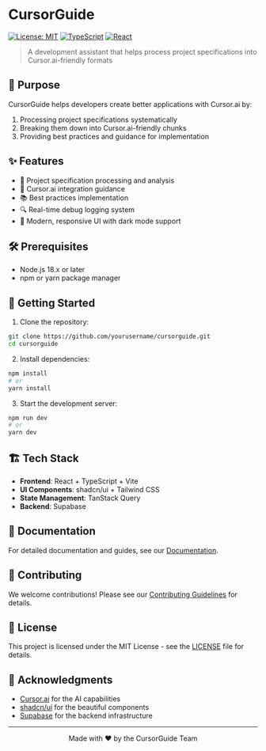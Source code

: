 # CursorGuide

[![License: MIT](https://img.shields.io/badge/License-MIT-yellow.svg)](https://opensource.org/licenses/MIT)
[![TypeScript](https://img.shields.io/badge/TypeScript-5.0-blue.svg)](https://www.typescriptlang.org/)
[![React](https://img.shields.io/badge/React-18.0-blue.svg)](https://reactjs.org/)

> A development assistant that helps process project specifications into Cursor.ai-friendly formats

## 🎯 Purpose

CursorGuide helps developers create better applications with Cursor.ai by:
1. Processing project specifications systematically
2. Breaking them down into Cursor.ai-friendly chunks
3. Providing best practices and guidance for implementation

## ✨ Features

- 📝 Project specification processing and analysis
- 🤖 Cursor.ai integration guidance
- 📚 Best practices implementation
- 🔍 Real-time debug logging system
- 🎨 Modern, responsive UI with dark mode support

## 🛠️ Prerequisites

- Node.js 18.x or later
- npm or yarn package manager

## 🚀 Getting Started

1. Clone the repository:
```bash
git clone https://github.com/yourusername/cursorguide.git
cd cursorguide
```

2. Install dependencies:
```bash
npm install
# or
yarn install
```

3. Start the development server:
```bash
npm run dev
# or
yarn dev
```

## 🏗️ Tech Stack

- **Frontend**: React + TypeScript + Vite
- **UI Components**: shadcn/ui + Tailwind CSS
- **State Management**: TanStack Query
- **Backend**: Supabase

## 📖 Documentation

For detailed documentation and guides, see our [Documentation](docs/README.md).

## 🤝 Contributing

We welcome contributions! Please see our [Contributing Guidelines](CONTRIBUTING.md) for details.

## 📄 License

This project is licensed under the MIT License - see the [LICENSE](LICENSE) file for details.

## 🙏 Acknowledgments

- [Cursor.ai](https://cursor.ai) for the AI capabilities
- [shadcn/ui](https://ui.shadcn.com) for the beautiful components
- [Supabase](https://supabase.com) for the backend infrastructure

---

<div align="center">
  Made with ❤️ by the CursorGuide Team
</div>